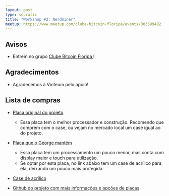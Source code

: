 ```yaml
---
layout: post
type: socratic
title: "Workshop #2: Nerdminer"
meetup: https://www.meetup.com/clube-bitcoin-floripa/events/303599482
---
```


## Avisos

- Entrem no grupo [Clube Bitcoin Floripa ](https://chat.whatsapp.com/EvI2yV0atAF4ccSOXJxJF1)!

## Agradecimentos

- Agradecemos à Vinteum pelo apoio!

## Lista de compras

* [Placa original do projeto](https://s.click.aliexpress.com/e/_mre2kVm)
    - Essa placa tem o melhor processador e construção. Recomendo que comprem com o case, ou vejam no mercado local um case igual ao do projeto.
* [Placa que o George mantém](https://s.click.aliexpress.com/e/_mtig92G)
    - Essa placa tem um processamento um pouco menor, mas conta com display maior e touch para utilização.
    - Se optar por esta placa, no link abaixo tem um case de acrílico para ela, deixando um pouco mais protegida.

* [Case de acrílico](https://s.click.aliexpress.com/e/_mMqcjJW)
* [Github do projeto com mais informações e opções de placas](https://github.com/BitMaker-hub/NerdMiner_v2)
